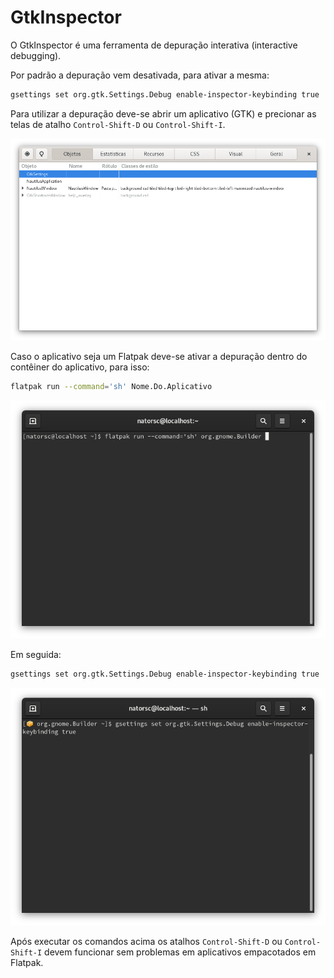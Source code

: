 # GtkInspector

O GtkInspector é uma ferramenta de depuração interativa (interactive debugging).

Por padrão a depuração vem desativada, para ativar a mesma:

```bash
gsettings set org.gtk.Settings.Debug enable-inspector-keybinding true
```

Para utilizar a depuração deve-se abrir um aplicativo (GTK) e precionar as telas de atalho `Control-Shift-D` ou `Control-Shift-I`.

![GtkInspector](./imgs/gtk-inspector/gtk-inspector.png)

Caso o aplicativo seja um Flatpak deve-se ativar a depuração dentro do contêiner do aplicativo, para isso:

```bash
flatpak run --command='sh' Nome.Do.Aplicativo
```

![GtkInspector acessando o container do flatpak](./imgs/gtk-inspector/gtk-inspector-flatpak-sh.png)

Em seguida:

```bash
gsettings set org.gtk.Settings.Debug enable-inspector-keybinding true
```

![GtkInspector ativando depuração no container do flatpak](./imgs/gtk-inspector/gtk-inspector-flatpak.png)

Após executar os comandos acima os atalhos `Control-Shift-D` ou `Control-Shift-I` devem funcionar sem problemas em aplicativos empacotados em Flatpak.
